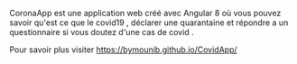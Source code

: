 CoronaApp est une application web créé avec Angular 8 où vous pouvez savoir qu'est ce que le covid19 , déclarer une quarantaine et répondre a un questionnaire si vous doutez d'une cas de covid .

Pour savoir plus visiter https://bymounib.github.io/CovidApp/
